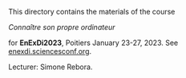 
This directory contains the materials of the course

*Connaître son propre ordinateur*

for **EnExDi2023**, Poitiers January 23-27, 2023. See [enexdi.sciencesconf.org](https://enexdi.sciencesconf.org).

Lecturer: Simone Rebora.

